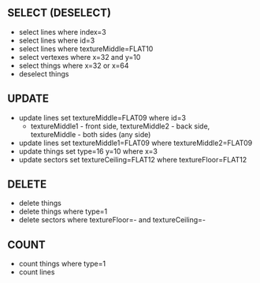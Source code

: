 ## SELECT (DESELECT)

- select lines where index=3
- select lines where id=3
- select lines where textureMiddle=FLAT10
- select vertexes where x=32 and y=10
- select things where x=32 or x=64
- deselect things

## UPDATE

- update lines set textureMiddle=FLAT09 where id=3
  - textureMiddle1 - front side, textureMiddle2 - back side, textureMiddle - both sides (any side)
- update lines set textureMiddle1=FLAT09 where textureMiddle2=FLAT09
- update things set type=16 y=10 where x=3
- update sectors set textureCeiling=FLAT12 where textureFloor=FLAT12

## DELETE

- delete things
- delete things where type=1
- delete sectors where textureFloor=- and textureCeiling=-

## COUNT

- count things where type=1
- count lines
